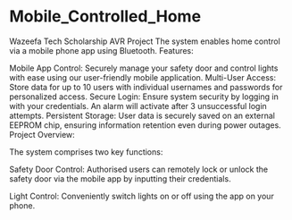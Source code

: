 # Mobile_Controlled_Home
Wazeefa Tech Scholarship AVR Project
The system enables home control via a mobile phone app using Bluetooth.
Features:

Mobile App Control: Securely manage your safety door and control lights with ease using our user-friendly mobile application.
Multi-User Access: Store data for up to 10 users with individual usernames and passwords for personalized access.
Secure Login: Ensure system security by logging in with your credentials. An alarm will activate after 3 unsuccessful login attempts.
Persistent Storage: User data is securely saved on an external EEPROM chip, ensuring information retention even during power outages.
Project Overview:

The system comprises two key functions:

Safety Door Control: Authorised users can remotely lock or unlock the safety door via the mobile app by inputting their credentials.

Light Control: Conveniently switch lights on or off using the app on your phone.

